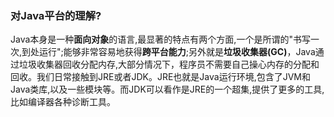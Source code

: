 ### 对Java平台的理解?

 

​	Java本身是一种**面向对象**的语言,最显著的特点有两个方面,一个是所谓的"书写一次,到处运行";能够非常容易地获得**跨平台能力**;另外就是**垃圾收集器(GC)**，Java通 过垃圾收集器回收分配内存,大部分情况下，程序员不需要自己操心内存的分配和回收。我们日常接触到JRE或者JDK。JRE也就是Java运行环境,包含了JVM和Java类库,以及一些模块等。而JDK可以看作是JRE的一个超集,提供了更多的工具,比如编译器各种诊断工具。